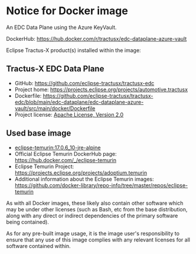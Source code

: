# Notice for Docker image

An EDC Data Plane using the Azure KeyVault.

DockerHub: https://hub.docker.com/r/tractusx/edc-dataplane-azure-vault

Eclipse Tractus-X product(s) installed within the image:

## Tractus-X EDC Data Plane

- GitHub: https://github.com/eclipse-tractusx/tractusx-edc
- Project home: https://projects.eclipse.org/projects/automotive.tractusx
- Dockerfile: https://github.com/eclipse-tractusx/tractusx-edc/blob/main/edc-dataplane/edc-dataplane-azure-vault/src/main/docker/Dockerfile
- Project license: [Apache License, Version 2.0](https://github.com/eclipse-tractusx/tractusx-edc/blob/main/LICENSE)

## Used base image

- [eclipse-temurin:17.0.6_10-jre-alpine](https://github.com/adoptium/containers)
- Official Eclipse Temurin DockerHub page: https://hub.docker.com/_/eclipse-temurin
- Eclipse Temurin Project: https://projects.eclipse.org/projects/adoptium.temurin
- Additional information about the Eclipse Temurin
  images: https://github.com/docker-library/repo-info/tree/master/repos/eclipse-temurin

As with all Docker images, these likely also contain other software which may be under other licenses (such as Bash, etc
from the base distribution, along with any direct or indirect dependencies of the primary software being contained).

As for any pre-built image usage, it is the image user's responsibility to ensure that any use of this image complies
with any relevant licenses for all software contained within.
